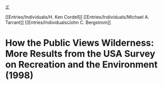 [🇿](zotero://select/library/items/VH3Z5QCE)

[[Entries/Individuals/H. Ken Cordell]] [[Entries/Individuals/Michael A. Tarrant]] [[Entries/Individuals/John C. Bergstrom]] 
# How the Public Views Wilderness: More Results from the USA Survey on Recreation and the Environment (1998)

